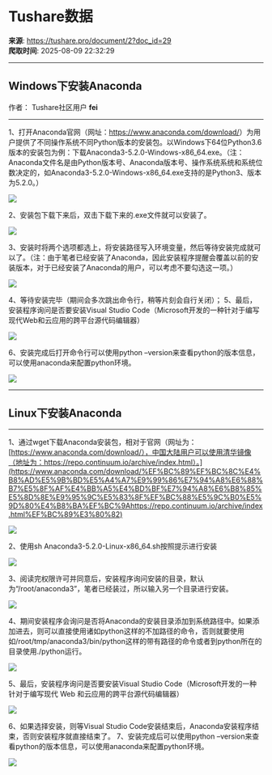 # Tushare数据

**来源**: https://tushare.pro/document/2?doc_id=29  
**爬取时间**: 2025-08-09 22:32:29

---

## Windows下安装Anaconda

作者： Tushare社区用户 **fei**

---

1、打开Anaconda官网（网址：<https://www.anaconda.com/download/>）为用户提供了不同操作系统不同Python版本的安装包。以Windows下64位Python3.6版本的安装包为例：下载Anaconda3-5.2.0-Windows-x86\_64.exe。（注：Anaconda文件名是由Python版本号、Anaconda版本号、操作系统系统和系统位数决定的，如Anaconda3-5.2.0-Windows-x86\_64.exe支持的是Python3、版本为5.2.0。）

![](https://tushare.pro/files/pro/img/install_anaconda_001.jpg)

2、安装包下载下来后，双击下载下来的.exe文件就可以安装了。

![](https://tushare.pro/files/pro/img/install_anaconda_002.jpg)

3、安装时将两个选项都选上，将安装路径写入环境变量，然后等待安装完成就可以了。（注：由于笔者已经安装了Anaconda，因此安装程序提醒会覆盖以前的安装版本，对于已经安装了Anaconda的用户，可以考虑不要勾选这一项。）

![](https://tushare.pro/files/pro/img/install_anaconda_003.jpg)

4、等待安装完毕（期间会多次跳出命令行，稍等片刻会自行关闭）；
5、最后，安装程序询问是否要安装Visual Studio Code（Microsoft开发的一种针对于编写现代Web和云应用的跨平台源代码编辑器）

![](https://tushare.pro/files/pro/img/install_anaconda_004.jpg)

6、安装完成后打开命令行可以使用python –version来查看python的版本信息，可以使用anaconda来配置python环境。

![](https://tushare.pro/files/pro/img/install_anaconda_005.jpg)

---

## Linux下安装Anaconda

---

1、通过wget下载Anaconda安装包，相对于官网（网址为：[https://www.anaconda.com/download/），中国大陆用户可以使用清华镜像（地址为：https://repo.continuum.io/archive/index.html）。](https://www.anaconda.com/download/%EF%BC%89%EF%BC%8C%E4%B8%AD%E5%9B%BD%E5%A4%A7%E9%99%86%E7%94%A8%E6%88%B7%E5%8F%AF%E4%BB%A5%E4%BD%BF%E7%94%A8%E6%B8%85%E5%8D%8E%E9%95%9C%E5%83%8F%EF%BC%88%E5%9C%B0%E5%9D%80%E4%B8%BA%EF%BC%9Ahttps://repo.continuum.io/archive/index.html%EF%BC%89%E3%80%82)

![](https://tushare.pro/files/pro/img/install_anaconda_006.jpg)

2、使用sh Anaconda3-5.2.0-Linux-x86\_64.sh按照提示进行安装

![](https://tushare.pro/files/pro/img/install_anaconda_007.jpg)

3、阅读完权限许可并同意后，安装程序询问安装的目录，默认为“/root/anaconda3”，笔者已经装过，所以输入另一个目录进行安装。

![](https://tushare.pro/files/pro/img/install_anaconda_008.jpg)

4、期间安装程序会询问是否将Anaconda的安装目录添加到系统路径中。如果添加进去，则可以直接使用诸如python这样的不加路径的命令，否则就要使用如/root/tmp/anaconda3/bin/python这样的带有路径的命令或者到python所在的目录使用./python运行。

![](https://tushare.pro/files/pro/img/install_anaconda_009.jpg)

5、最后，安装程序询问是否要安装Visual Studio Code（Microsoft开发的一种针对于编写现代 Web 和云应用的跨平台源代码编辑器）

![](https://tushare.pro/files/pro/img/install_anaconda_010.jpg)

6、如果选择安装，则等Visual Studio Code安装结束后，Anaconda安装程序结束，否则安装程序就直接结束了。
7、安装完成后可以使用python –version来查看python的版本信息，可以使用anaconda来配置python环境。

![](https://tushare.pro/files/pro/img/install_anaconda_011.jpg)
